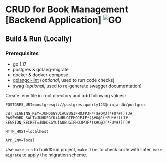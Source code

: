 # CRUD for Book Management [Backend Application] ![GO][go-badge]

[go-badge]: https://img.shields.io/github/go-mod/go-version/p12s/furniture-store?style=plastic
[go-url]: https://github.com/p12s/furniture-store/blob/master/go.mod

## Build & Run (Locally)
### Prerequisites
- go 1.17
- postgres & golang-migrate
- docker & docker-compose
- [golangci-lint](https://github.com/golangci/golangci-lint) (<i>optional</i>, used to run code checks)
- [swag](https://github.com/swaggo/swag) (<i>optional</i>, used to re-generate swagger documentation)

Create .env file in root directory and add following values:
```dotenv
POSTGRES_URI=postgresql://postgres:qwerty123@ninja-db/postgres

JWT_SIGNING_KEY=JUHDSGYUiAUBUGIFHOJPJF*($#O@J(*FU*#!)(J#
PASSWORD_SALT=JUHDSGYUiAUBUGIFHOJPJF*($#O@J(*FU*#!)(J#
SESSION_SECRET=JUHDSGYUiAUBUGIFHOJPJF*($#O@J(*FU*#!)(J#

HTTP_HOST=localhost

APP_ENV=local
```

Use `make run` to build&run project, `make lint` to check code with linter, `make migrate` to apply the migration scheme.